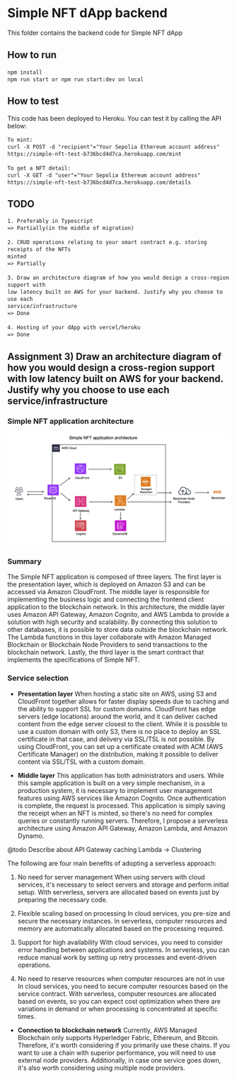 # Simple NFT dApp backend
This folder contains the backend code for Simple NFT dApp

## How to run 
```
npm install
npm run start or npm run start:dev on local
```

## How to test
This code has been deployed to Heroku. You can test it by calling the API below:
```
To mint:
curl -X POST -d "recipient"="Your Sepolia Ethereum account address" https://simple-nft-test-b736bcd4d7ca.herokuapp.com/mint

To get a NFT detail:
curl -X GET -d "user"="Your Sepolia Ethereum account address" https://simple-nft-test-b736bcd4d7ca.herokuapp.com/details
```

## TODO
```
1. Preferably in Typescript
=> Partially(in the middle of migration)

2. CRUD operations relating to your smart contract e.g. storing receipts of the NFTs
minted
=> Partially

3. Draw an architecture diagram of how you would design a cross-region support with
low latency built on AWS for your backend. Justify why you choose to use each
service/infrastructure
=> Done

4. Hosting of your dApp with vercel/heroku
=> Done
```

## Assignment 3) Draw an architecture diagram of how you would design a cross-region support with low latency built on AWS for your backend. Justify why you choose to use each service/infrastructure

### Simple NFT application architecture
![image](./sample_arch.png)

### Summary
The Simple NFT application is composed of three layers. The first layer is the presentation layer, which is deployed on Amazon S3 and can be accessed via Amazon CloudFront. The middle layer is responsible for implementing the business logic and connecting the frontend client application to the blockchain network. In this architecture, the middle layer uses Amazon API Gateway, Amazon Cognito, and AWS Lambda to provide a solution with high security and scalability. By connecting this solution to other databases, it is possible to store data outside the blockchain network. The Lambda functions in this layer collaborate with Amazon Managed Blockchain or Blockchain Node Providers to send transactions to the blockchain network. Lastly, the third layer is the smart contract that implements the specifications of Simple NFT.

### Service selection
- **Presentation layer**
When hosting a static site on AWS, using S3 and CloudFront together allows for faster display speeds due to caching and the ability to support SSL for custom domains. CloudFront has edge servers (edge locations) around the world, and it can deliver cached content from the edge server closest to the client. While it is possible to use a custom domain with only S3, there is no place to deploy an SSL certificate in that case, and delivery via SSL/TSL is not possible. By using CloudFront, you can set up a certificate created with ACM (AWS Certificate Manager) on the distribution, making it possible to deliver content via SSL/TSL with a custom domain.

- **Middle layer**
This application has both administrators and users. While this sample application is built on a very simple mechanism, in a production system, it is necessary to implement user management features using AWS services like Amazon Cognito. Once authentication is complete, the request is processed. This application is simply saving the receipt when an NFT is minted, so there's no need for complex queries or constantly running servers. Therefore, I propose a serverless architecture using Amazon API Gateway, Amazon Lambda, and Amazon Dynamo.

@todo
Describe about API Gateway caching
Lambda -> Clustering

The following are four main benefits of adopting a serverless approach:

1. No need for server management
When using servers with cloud services, it's necessary to select servers and storage and perform initial setup. With serverless, servers are allocated based on events just by preparing the necessary code.

2. Flexible scaling based on processing
In cloud services, you pre-size and secure the necessary instances. In serverless, computer resources and memory are automatically allocated based on the processing required.

3. Support for high availability
With cloud services, you need to consider error handling between applications and systems. In serverless, you can reduce manual work by setting up retry processes and event-driven operations.

4. No need to reserve resources when computer resources are not in use
In cloud services, you need to secure computer resources based on the service contract. With serverless, computer resources are allocated based on events, so you can expect cost optimization when there are variations in demand or when processing is concentrated at specific times.

- **Connection to blockchain network**
Currently, AWS Managed Blockchain only supports Hyperledger Fabric, Ethereum, and Bitcoin. Therefore, it's worth considering if you primarily use these chains. If you want to use a chain with superior performance, you will need to use external node providers. Additionally, in case one service goes down, it's also worth considering using multiple node providers.




